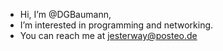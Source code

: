- Hi, I’m @DGBaumann,
- I’m interested in programming and networking.
- You can reach me at jesterway@posteo.de

<!---
DGBaumann/DGBaumann is a ✨ special ✨ repository because its `README.md` (this file) appears on your GitHub profile.
You can click the Preview link to take a look at your changes.
--->
